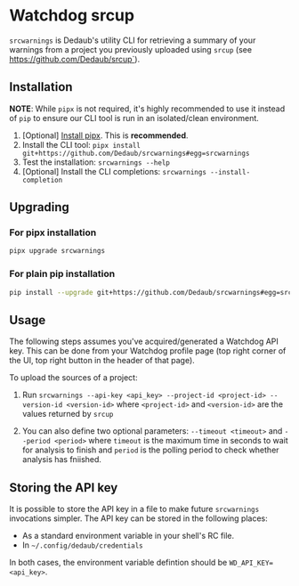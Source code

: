 # Watchdog srcup

`srcwarnings` is Dedaub's utility CLI for retrieving a summary of your warnings from a project you previously uploaded 
using `srcup` (see https://github.com/Dedaub/srcup`).

## Installation

**NOTE**: While `pipx` is not required, it's highly recommended to use it instead of `pip` to ensure our
CLI tool is run in an isolated/clean environment. 

1. [Optional] [Install pipx](https://pypa.github.io/pipx/). This is **recommended**.
2. Install the CLI tool: `pipx install git+https://github.com/Dedaub/srcwarnings#egg=srcwarnings`
3. Test the installation: `srcwarnings --help`
4. [Optional] Install the CLI completions: `srcwarnings --install-completion`


## Upgrading

### For pipx installation
```bash
pipx upgrade srcwarnings
```

### For plain pip installation
```bash
pip install --upgrade git+https://github.com/Dedaub/srcwarnings#egg=srcwarnigns
```

## Usage

The following steps assumes you've acquired/generated a Watchdog API key. This can be done from your Watchdog
profile page (top right corner of the UI, top right button in the header of that page).

To upload the sources of a project:
1. Run `srcwarnings --api-key <api_key> --project-id <project-id> --version-id <version-id>` where `<project-id>` 
and `<version-id>` are the values returned by `srcup`

2. You can also define two optional parameters: `--timeout <timeout>` and `--period <period>` where `timeout` 
is the maximum time in seconds to wait for analysis to finish and `period` is the polling period to check whether analysis has fniished.

## Storing the API key

It is possible to store the API key in a file to make future `srcwarnings` invocations simpler. The API key can be stored
in the following places:
- As a standard environment variable in your shell's RC file.
- In `~/.config/dedaub/credentials`

In both cases, the environment variable defintion should be `WD_API_KEY=<api_key>`.
